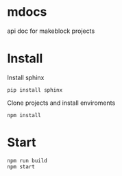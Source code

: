 # mdocs
api doc for makeblock projects


# Install

Install sphinx

```
pip install sphinx
```

Clone projects and install enviroments

```
npm install
```

# Start

```
npm run build
npm start
```